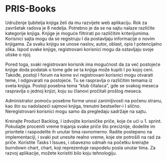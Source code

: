 # PRIS-Books

Udruženje ljubitelja knjiga želi da mu razvijete web aplikaciju. Rok za završetak radova je 8 nedelja. Potrebno je da se na sajtu nalaze različite kategorije knjiga. Knjige je moguće filtrirati po različitim kriterijumima. Korisnici sajta mogu da se registruju I da postavljaju informacije o novim knjigama. Za svaku knjigu se unose naslov, autor, oblast, opis I potencijalno slika. Ispod svake knjige, registrovani korisnici mogu da ostavljaju svoje utiske o njoj.

Pored toga, svaki registrovani korisnik ima mogućnost da za već postojeće knjige doda podatak o tome gde se ta knjiga može kupiti I po kojoj ceni. Takođe, postoji I forum na kome svi registrovani korisnici mogu otvarati teme, I odgovarati na postojeće. Tu se raspravlja o različitim temama iz sveta knjiga. Postoji posebna tema “klub čitalaca”, gde se svakog meseca raspravlja o jednoj knjizi, koju su članovi pročitali prošlog meseca.

Administrator pomoću posebne forme unosi zanimljivosti na počenu stranu, kao što su nadolazeći sajmovi knjiga, trenutni bestseller-i I slično. Neregistrovani korisnici mogu samo da pregledaju sadržaje na sajtu.

Kreirajte Product Backlog, I izdvojite korisničke priče, koje će ući u 1. sprint. Pokušajte proceniti vreme trajanja svake priče što preciznije, dodelite im prioritete i raspodelite ih unutar tima ravnomerno. Radite postepeno na implementaciji, i svaki put unesite realno vreme, koje ste potrošili na rad za priče. Koristite Tasks I Issues, i obavezno odmah na početku kreirajte burndown chart, chart, koji reprezentuje raspodelu posla unutar tima. Za razvoj aplikacije, možete koristiti bilo koju tehnologiju.
